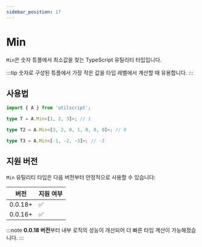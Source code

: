```yaml
---
sidebar_position: 17
---
```


# Min

`Min`은 숫자 튜플에서 최소값을 찾는 TypeScript 유틸리티 타입입니다.

:::tip
숫자로 구성된 튜플에서 가장 작은 값을 타입 레벨에서 계산할 때 유용합니다.
:::

## 사용법

```ts
import { A } from 'utilscript';

type T = A.Min<[1, 2, 3]>; // 1

type T2 = A.Min<[3, 2, 0, 1, 0, 0, 0]>; // 0

type T3 = A.Min<[-1, -2, -3]>; // -3
```

## 지원 버전

`Min` 유틸리티 타입은 다음 버전부터 안정적으로 사용할 수 있습니다:

| 버전    | 지원 여부 |
| ------- | --------- |
| 0.0.18+ | ✅        |
| 0.0.16+ | ✅        |

:::note
**0.0.18 버전**부터 내부 로직의 성능이 개선되어 더 빠른 타입 계산이 가능해졌습니다.
:::
